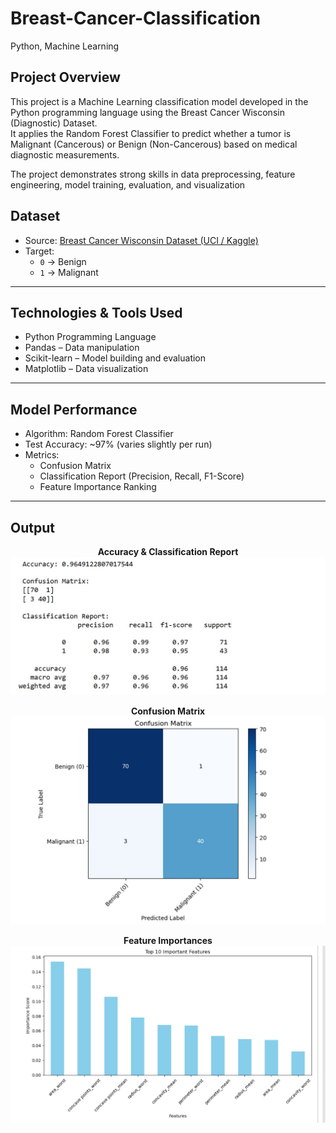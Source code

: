 # Breast-Cancer-Classification
Python, Machine Learning

## Project Overview
This project is a Machine Learning classification model developed in the Python programming language using the Breast Cancer Wisconsin (Diagnostic) Dataset.  
It applies the Random Forest Classifier to predict whether a tumor is Malignant (Cancerous) or Benign (Non-Cancerous) based on medical diagnostic measurements.

The project demonstrates strong skills in data preprocessing, feature engineering, model training, evaluation, and visualization 

## Dataset
- Source: [Breast Cancer Wisconsin Dataset (UCI / Kaggle)](https://www.kaggle.com/datasets/uciml/breast-cancer-wisconsin-data)
- Target: 
  - `0` → Benign
  - `1` → Malignant

---

## Technologies & Tools Used
- Python Programming Language
- Pandas – Data manipulation
- Scikit-learn – Model building and evaluation
- Matplotlib – Data visualization

---

## Model Performance
- Algorithm: Random Forest Classifier
- Test Accuracy: ~97% (varies slightly per run)
- Metrics:
  - Confusion Matrix
  - Classification Report (Precision, Recall, F1-Score)
  - Feature Importance Ranking

---

## Output

<p align="center">
  <strong>Accuracy & Classification Report</strong><br>
  <img src="Screenshots/1%20-%20Accuracy%20&%20Report.jpeg" width="600">
</p>

<p align="center">
  <strong>Confusion Matrix</strong><br>
  <img src="Screenshots/2%20-%20Confusion%20Matrix.jpeg" width="600">
</p>

<p align="center">
  <strong>Feature Importances</strong><br>
  <img src="Screenshots/3%20-%20Features.jpeg" width="600">
</p>

